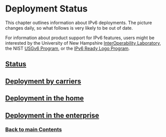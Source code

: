 # Deployment Status

This chapter outlines information about IPv6 deployments. The picture
changes daily, so what follows is very likely to be out of date.

For information about product support for IPv6 features, users might be
interested by the University of New Hampshire
[InterOperability Laboratory](https://www.iol.unh.edu/testing/ipv6), the
NIST
[USGv6 Program](https://www.nist.gov/programs-projects/usgv6-program),
or the [IPv6 Ready Logo Program](https://www.ipv6ready.org/).

<!-- Link lines generated automatically; do not delete -->

## [Status](Status.md)

## [Deployment by carriers](Deployment%20by%20carriers.md)

## [Deployment in the home](Deployment%20in%20the%20home.md)

## [Deployment in the enterprise](Deployment%20in%20the%20enterprise.md)

### [<ins>Back to main Contents</ins>](../Contents.md)

